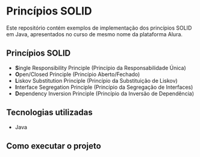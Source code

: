 # Princípios SOLID

Este repositório contém exemplos de implementação dos princípios SOLID em Java, apresentados no curso de mesmo nome da plataforma Alura.

## Princípios SOLID

- **S**ingle Responsibility Principle (Princípio da Responsabilidade Única)
- **O**pen/Closed Principle (Princípio Aberto/Fechado)
- **L**iskov Substitution Principle (Princípio da Substituição de Liskov)
- **I**nterface Segregation Principle (Princípio da Segregação de Interfaces)
- **D**ependency Inversion Principle (Princípio da Inversão de Dependência)

## Tecnologias utilizadas

- Java

## Como executar o projeto

